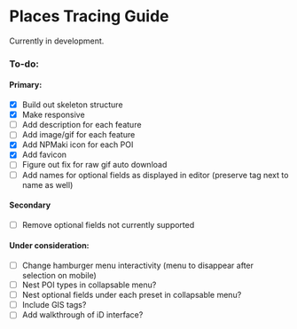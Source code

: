 # Places Tracing Guide

Currently in development.

### To-do:

#### Primary:

- [X] Build out skeleton structure
- [X] Make responsive
- [ ] Add description for each feature
- [ ] Add image/gif for each feature
- [X] Add NPMaki icon for each POI
- [X] Add favicon
- [ ] Figure out fix for raw gif auto download
- [ ] Add names for optional fields as displayed in editor (preserve tag next to name as well)

#### Secondary

- [ ] Remove optional fields not currently supported

#### Under consideration:

- [ ] Change hamburger menu interactivity (menu to disappear after selection on mobile) 
- [ ] Nest POI types in collapsable menu?
- [ ] Nest optional fields under each preset in collapsable menu?
- [ ] Include GIS tags?
- [ ] Add walkthrough of iD interface?